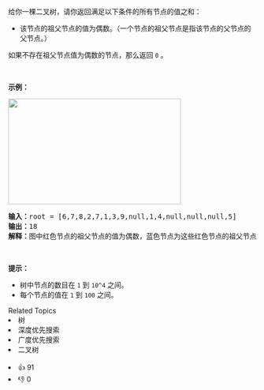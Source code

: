 <p>给你一棵二叉树，请你返回满足以下条件的所有节点的值之和：</p>

<ul> 
 <li>该节点的祖父节点的值为偶数。（一个节点的祖父节点是指该节点的父节点的父节点。）</li> 
</ul>

<p>如果不存在祖父节点值为偶数的节点，那么返回&nbsp;<code>0</code> 。</p>

<p>&nbsp;</p>

<p><strong>示例：</strong></p>

<p><strong><img alt="" src="https://assets.leetcode-cn.com/aliyun-lc-upload/uploads/2020/01/10/1473_ex1.png" style="height: 214px; width: 350px;" /></strong></p>

<pre><strong>输入：</strong>root = [6,7,8,2,7,1,3,9,null,1,4,null,null,null,5]
<strong>输出：</strong>18
<strong>解释：</strong>图中红色节点的祖父节点的值为偶数，蓝色节点为这些红色节点的祖父节点。
</pre>

<p>&nbsp;</p>

<p><strong>提示：</strong></p>

<ul> 
 <li>树中节点的数目在&nbsp;<code>1</code> 到&nbsp;<code>10^4</code>&nbsp;之间。</li> 
 <li>每个节点的值在&nbsp;<code>1</code> 到&nbsp;<code>100</code> 之间。</li> 
</ul>

<div><div>Related Topics</div><div><li>树</li><li>深度优先搜索</li><li>广度优先搜索</li><li>二叉树</li></div></div><br><div><li>👍 91</li><li>👎 0</li></div>